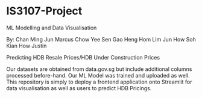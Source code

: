 # IS3107-Project
ML Modelling and Data Visualisation

By: 
Chan Ming Jun Marcus
Chow Yee Sen
Gao Heng
Hom Lim Jun How
Soh Kian How Justin

Predicting HDB Resale Prices/HDB Under Construction Prices

Our datasets are obtained from data.gov.sg but include additional columns processed before-hand.
Our ML Model was trained and uploaded as well.
This repository is simply to deploy a frontend application onto Streamlit for data visualisation as well as users to predict HDB Pricings.
